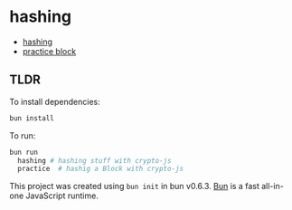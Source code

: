 # hashing

- [hashing](https://github.com/udacity/nd1309_hashing)
- [practice block](https://github.com/udacity/nd1309_practice_block)

## TLDR

To install dependencies:

```bash
bun install
```

To run:

```bash
bun run
  hashing # hashing stuff with crypto-js
  practice  # hashig a Block with crypto-js
```

This project was created using `bun init` in bun v0.6.3. [Bun](https://bun.sh) is a fast all-in-one JavaScript runtime.
